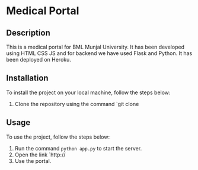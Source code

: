 <!-- Generate a readme for medical portal for BML Munjal University. Portal has been developed using HTML CSS JS and for backend we have used Flask and Python -->

# Medical Portal

## Description

This is a medical portal for BML Munjal University. It has been developed using HTML CSS JS and for backend we have used Flask and Python. It has been deployed on Heroku.

## Installation

To install the project on your local machine, follow the steps below:

1. Clone the repository using the command `git clone

## Usage

To use the project, follow the steps below:

1. Run the command `python app.py` to start the server.
2. Open the link `http://
3. Use the portal.
